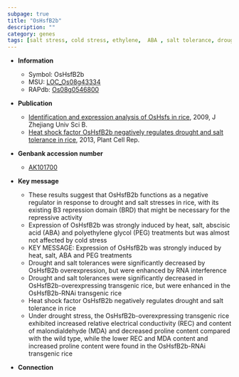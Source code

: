 ```yaml
---
subpage: true
title: "OsHsfB2b"
description: ""
category: genes
tags: [salt stress, cold stress, ethylene,  ABA , salt tolerance, drought, salt]
---
```


* **Information**  
    + Symbol: OsHsfB2b  
    + MSU: [LOC_Os08g43334](http://rice.plantbiology.msu.edu/cgi-bin/ORF_infopage.cgi?orf=LOC_Os08g43334)  
    + RAPdb: [Os08g0546800](http://rapdb.dna.affrc.go.jp/viewer/gbrowse_details/irgsp1?name=Os08g0546800)  

* **Publication**  
    + [Identification and expression analysis of OsHsfs in rice](http://www.ncbi.nlm.nih.gov/pubmed?term=Identification+and+expression+analysis+of+OsHsfs+in+rice%5BTitle%5D), 2009, J Zhejiang Univ Sci B.
    + [Heat shock factor OsHsfB2b negatively regulates drought and salt tolerance in rice](http://www.ncbi.nlm.nih.gov/pubmed?term=Heat+shock+factor+OsHsfB2b+negatively+regulates+drought+and+salt+tolerance+in+rice%5BTitle%5D), 2013, Plant Cell Rep.

* **Genbank accession number**  
    + [AK101700](http://www.ncbi.nlm.nih.gov/nuccore/AK101700)

* **Key message**  
    + These results suggest that OsHsfB2b functions as a negative regulator in response to drought and salt stresses in rice, with its existing B3 repression domain (BRD) that might be necessary for the repressive activity
    + Expression of OsHsfB2b was strongly induced by heat, salt, abscisic acid (ABA) and polyethylene glycol (PEG) treatments but was almost not affected by cold stress
    + KEY MESSAGE: Expression of OsHsfB2b was strongly induced by heat, salt, ABA and PEG treatments
    + Drought and salt tolerances were significantly decreased by OsHsfB2b overexpression, but were enhanced by RNA interference
    + Drought and salt tolerances were significantly decreased in OsHsfB2b-overexpressing transgenic rice, but were enhanced in the OsHsfB2b-RNAi transgenic rice
    + Heat shock factor OsHsfB2b negatively regulates drought and salt tolerance in rice
    + Under drought stress, the OsHsfB2b-overexpressing transgenic rice exhibited increased relative electrical conductivity (REC) and content of malondialdehyde (MDA) and decreased proline content compared with the wild type, while the lower REC and MDA content and increased proline content were found in the OsHsfB2b-RNAi transgenic rice

* **Connection**  



